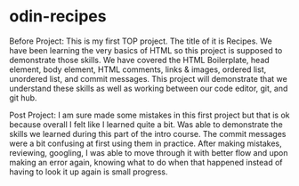 # odin-recipes
Before Project:
This is my first TOP project. The title of it is Recipes. We have been learning the very basics of HTML so this project is supposed to demonstrate those skills. We have covered the HTML Boilerplate, head element, body element, HTML comments, links & images, ordered list, unordered list, and commit messages. This project will demonstrate that we understand these skills as well as working between our code editor, git, and git hub.

Post Project: I am sure made some mistakes in this first project but that is ok because overall I felt like I learned quite a bit. Was able to demonstrate the skills we learned during this part of the intro course. The commit messages were a bit confusing at first using them in practice. After making mistakes, reviewing, googling, I was able to move through it with better flow and upon making an error again, knowing what to do when that happened instead of having to look it up again is small progress.